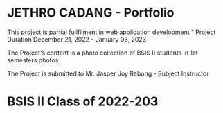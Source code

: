 # JETHRO CADANG - Portfolio

This project is partial fullfilment in web application development 1 
 Project Duration December 21, 2022 - January 03, 2023

The Project's content is a photo collection of BSIS II students in 1st semesters photos

 The Project is submitted to Mr. Jasper Joy Rebong - Subject Instructor

# BSIS II Class of 2022-203
